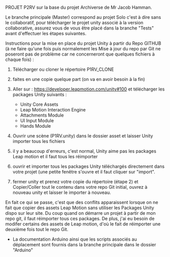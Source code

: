 PROJET P2RV sur la base du projet Archiverse de Mr Jacob Hamman. 

Le branche principale (Master) correspond au projet Solo c'est à dire sans le collaboratif, pour télécharger le projet unity associé à la version collaborative, assurez vous de vous être placé dans la branche "Tests" avant d'effectuer les étapes suivantes.


Instructions pour la mise en place du projet Unity à partir du Repo GITHUB (à ne faire qu'une fois puis normalement les Mise à jour du repo par Git ne poseront pas de problème car ne concerneront que quelques fichiers à chaque fois) :

1) Télécharger ou cloner le répertoire P1RV_CLONE 

2) faites en une copie quelque part (on va en avoir besoin à la fin) 

3) Aller sur : https://developer.leapmotion.com/unity#100 et télécharger les packages Unity suivants :
   - Unity Core Assets
   - Leap Motion Interaction Engine
   - Attachments Module
   - UI Input Module
   - Hands Module
   
4) Ouvrir une scène (P1RV.unity) dans le dossier asset et laisser Unity importer tous les fichiers

5) il y a beaucoup d'erreurs, c'est normal, Unity aime pas les packages Leap motion et il faut tous les réimporter

6) ouvrir et importer tous les packages Unity téléchargés directement dans votre projet (une petite fenêtre s'ouvre et il faut cliquer sur "import".

7) fermer unity et prenez votre copie du répertoire (étape 2) et Copier/Coller tout le contenu dans votre repo Git initial, ouvrez à nouveau unity et laisser le importer à nouveau.


En fait ce qui se passe, c'est que des conflits apparaissent lorsque on ne fait que copier des assets Leap Motion sans utiliser les Packages Unity dispo sur leur site. Du coup quand on démarre un projet à partir de mon repo git, il faut réimporter tous ces packages. De plus, j'ai eu besoin de modifer certains des assets de Leap motion, d'où le fait de réimporter une deuxième fois tout le repo Git.


* La documentation Arduino ainsi que les scripts associés au déplacement sont fournis dans la branche principale dans le dossier "Arduino"  
